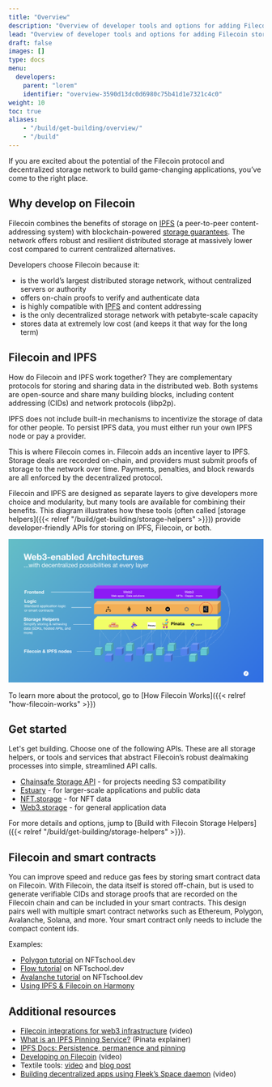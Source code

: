 ```yaml
---
title: "Overview"
description: "Overview of developer tools and options for adding Filecoin storage to software applications, smart contracts, and workflows."
lead: "Overview of developer tools and options for adding Filecoin storage to software applications, smart contracts, and workflows."
draft: false
images: []
type: docs
menu:
  developers:
    parent: "lorem"
    identifier: "overview-3590d13dc0d6980c75b41d1e7321c4c0"
weight: 10
toc: true
aliases:
    - "/build/get-building/overview/"
    - "/build"
---
```


If you are excited about the potential of the Filecoin protocol and decentralized storage network to build game-changing applications, you’ve come to the right place.

## Why develop on Filecoin

Filecoin combines the benefits of storage on [IPFS](https://ipfs.tech/) (a peer-to-peer content-addressing system) with blockchain-powered [storage guarantees](https://filrep.io/). The network offers robust and resilient distributed storage at massively lower cost compared to current centralized alternatives.

Developers choose Filecoin because it:

- is the world’s largest distributed storage network, without centralized servers or authority
- offers on-chain proofs to verify and authenticate data
- is highly compatible with [IPFS](https://ipfs.tech/) and content addressing
- is the only decentralized storage network with petabyte-scale capacity
- stores data at extremely low cost (and keeps it that way for the long term)

## Filecoin and IPFS

How do Filecoin and IPFS work together? They are complementary protocols for storing and sharing data in the distributed web. Both systems are open-source and share many building blocks, including content addressing (CIDs) and network protocols (libp2p).

IPFS does not include built-in mechanisms to incentivize the storage of data for other people. To persist IPFS data, you must either run your own IPFS node or pay a provider.

This is where Filecoin comes in. Filecoin adds an incentive layer to IPFS. Storage deals are recorded on-chain, and providers must submit proofs of storage to the network over time. Payments, penalties, and block rewards are all enforced by the decentralized protocol.

Filecoin and IPFS are designed as separate layers to give developers more choice and modularity, but many tools are available for combining their benefits. This diagram illustrates how these tools (often called [storage helpers]({{< relref "/build/get-building/storage-helpers" >}})) provide developer-friendly APIs for storing on IPFS, Filecoin, or both.

![Web3-Enabled Architecture by Filecoin](web3-architecture.png)

To learn more about the protocol, go to [How Filecoin Works]({{< relref "how-filecoin-works" >}})

## Get started

Let's get building. Choose one of the following APIs. These are all storage helpers, or tools and services that abstract Filecoin’s robust dealmaking processes into simple, streamlined API calls.

- [Chainsafe Storage API](https://docs.storage.chainsafe.io/) - for projects needing S3 compatibility
- [Estuary](https://estuary.tech/) - for larger-scale applications and public data
- [NFT.storage](https://nft.storage/) - for NFT data
- [Web3.storage](https://web3.storage/) - for general application data

For more details and options, jump to [Build with Filecoin Storage Helpers]({{< relref "/build/get-building/storage-helpers" >}}).

## Filecoin and smart contracts

You can improve speed and reduce gas fees by storing smart contract data on Filecoin. With Filecoin, the data itself is stored off-chain, but is used to generate verifiable CIDs and storage proofs that are recorded on the Filecoin chain and can be included in your smart contracts. This design pairs well with multiple smart contract networks such as Ethereum, Polygon, Avalanche, Solana, and more. Your smart contract only needs to include the compact content ids.

Examples:

- [Polygon tutorial](https://nftschool.dev/tutorial/mint-nftstorage-polygon/) on NFTschool.dev
- [Flow tutorial](https://nftschool.dev/tutorial/flow-nft-marketplace/) on NFTschool.dev
- [Avalanche tutorial](https://nftschool.dev/tutorial/avax-nft/) on NFTschool.dev
- [Using IPFS & Filecoin on Harmony](https://docs.harmony.one/home/developers/tutorials/ipfs-filecoin)

## Additional resources

- [Filecoin integrations for web3 infrastructure](https://www.youtube.com/watch?v=Q0oe6i7d1u4) (video)
- [What is an IPFS Pinning Service?](https://medium.com/pinata/what-is-an-ipfs-pinning-service-f6ed4cd7e475#:~:text=An%20IPFS%20pinning%20service%20is,running%20your%20own%20IPFS%20nodes.) (Pinata explainer)
- [IPFS Docs: Persistence, permanence and pinning](https://docs.ipfs.tech/concepts/persistence/)
- [Developing on Filecoin](https://www.youtube.com/watch?v=aGCpq0Xf-w8) (video)
- Textile tools: [video](https://www.youtube.com/watch?v=IZ8M9m9_uJY) and [blog post](https://blog.textile.io/developer-tools-for-filecoin-ipfs-web/)
- [Building decentralized apps using Fleek’s Space daemon](https://www.youtube.com/watch?v=pWJ5fty-7mA) (video)

